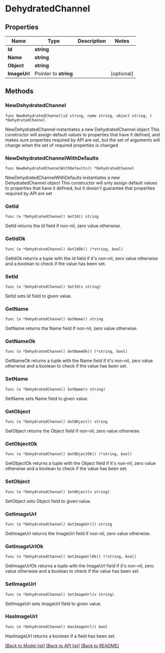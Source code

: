 # DehydratedChannel

## Properties

Name | Type | Description | Notes
------------ | ------------- | ------------- | -------------
**Id** | **string** |  | 
**Name** | **string** |  | 
**Object** | **string** |  | 
**ImageUrl** | Pointer to **string** |  | [optional] 

## Methods

### NewDehydratedChannel

`func NewDehydratedChannel(id string, name string, object string, ) *DehydratedChannel`

NewDehydratedChannel instantiates a new DehydratedChannel object
This constructor will assign default values to properties that have it defined,
and makes sure properties required by API are set, but the set of arguments
will change when the set of required properties is changed

### NewDehydratedChannelWithDefaults

`func NewDehydratedChannelWithDefaults() *DehydratedChannel`

NewDehydratedChannelWithDefaults instantiates a new DehydratedChannel object
This constructor will only assign default values to properties that have it defined,
but it doesn't guarantee that properties required by API are set

### GetId

`func (o *DehydratedChannel) GetId() string`

GetId returns the Id field if non-nil, zero value otherwise.

### GetIdOk

`func (o *DehydratedChannel) GetIdOk() (*string, bool)`

GetIdOk returns a tuple with the Id field if it's non-nil, zero value otherwise
and a boolean to check if the value has been set.

### SetId

`func (o *DehydratedChannel) SetId(v string)`

SetId sets Id field to given value.


### GetName

`func (o *DehydratedChannel) GetName() string`

GetName returns the Name field if non-nil, zero value otherwise.

### GetNameOk

`func (o *DehydratedChannel) GetNameOk() (*string, bool)`

GetNameOk returns a tuple with the Name field if it's non-nil, zero value otherwise
and a boolean to check if the value has been set.

### SetName

`func (o *DehydratedChannel) SetName(v string)`

SetName sets Name field to given value.


### GetObject

`func (o *DehydratedChannel) GetObject() string`

GetObject returns the Object field if non-nil, zero value otherwise.

### GetObjectOk

`func (o *DehydratedChannel) GetObjectOk() (*string, bool)`

GetObjectOk returns a tuple with the Object field if it's non-nil, zero value otherwise
and a boolean to check if the value has been set.

### SetObject

`func (o *DehydratedChannel) SetObject(v string)`

SetObject sets Object field to given value.


### GetImageUrl

`func (o *DehydratedChannel) GetImageUrl() string`

GetImageUrl returns the ImageUrl field if non-nil, zero value otherwise.

### GetImageUrlOk

`func (o *DehydratedChannel) GetImageUrlOk() (*string, bool)`

GetImageUrlOk returns a tuple with the ImageUrl field if it's non-nil, zero value otherwise
and a boolean to check if the value has been set.

### SetImageUrl

`func (o *DehydratedChannel) SetImageUrl(v string)`

SetImageUrl sets ImageUrl field to given value.

### HasImageUrl

`func (o *DehydratedChannel) HasImageUrl() bool`

HasImageUrl returns a boolean if a field has been set.


[[Back to Model list]](../README.md#documentation-for-models) [[Back to API list]](../README.md#documentation-for-api-endpoints) [[Back to README]](../README.md)


